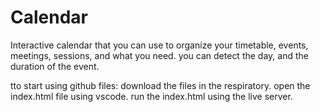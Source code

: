 # Calendar
Interactive calendar that you can use to organize your timetable, events, meetings, sessions, and what you need. you can detect the day, and the duration of the event.



tto start using github files:
download the files in the respiratory.
open the index.html file using vscode.
run the index.html using the live server.
